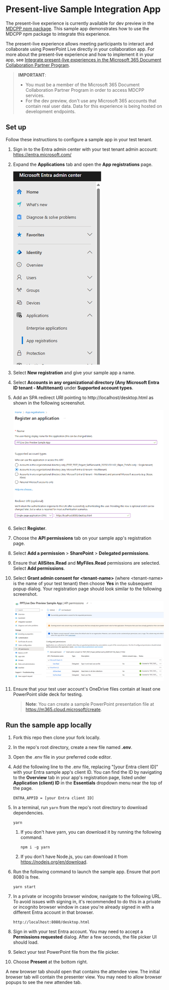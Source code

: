 # Present-live Sample Integration App

The present-live experience is currently available for dev preview in the [MDCPP npm package](https://aka.ms/MDCPP-npm-package). This sample app demonstrates how to use the MDCPP npm package to integrate this experience.

The present-live experience allows meeting participants to interact and collaborate using PowerPoint Live directly in your collaboration app. For more about the present-live experience and how to implement it in your app, see [Integrate present-live experiences in the Microsoft 365 Document Collaboration Partner Program](https://learn.microsoft.com/microsoft-365/document-collaboration-partner-program/scenarios/present).

> **IMPORTANT**:
>
> - You must be a member of the Microsoft 365 Document Collaboration Partner Program in order to access MDCPP services.
> - For the dev preview, don't use any Microsoft 365 accounts that contain real user data. Data for this experience is being hosted on development endpoints.

## Set up

Follow these instructions to configure a sample app in your test tenant.

1. Sign in to the Entra admin center with your test tenant admin account: https://entra.microsoft.com/
1. Expand the **Applications** tab and open the **App registrations** page.

    ![App registrations link on Microsoft Entra admin center's panel.](images/admin-center-registrations-tab.png)

1. Select **New registration** and give your sample app a name.
1. Select **Accounts in any organizational directory (Any Microsoft Entra ID tenant - Multitenant)** under **Supported account types**.
1. Add an SPA redirect URI pointing to http://localhost/desktop.html as shown in the following screenshot.

   ![Register an application.](images/entra-new-app-registration.png)

1. Select **Register**.
1. Choose the **API permissions** tab on your sample app's registration page.
1. Select **Add a permission** > **SharePoint** > **Delegated permissions**.
1. Ensure that **AllSites.Read** and **MyFiles.Read** permissions are selected. Select **Add permissions**.
1. Select **Grant admin consent for \<tenant-name\>** (where \<tenant-name\> is the name of your test tenant) then choose **Yes** in the subsequent popup dialog. Your registration page should look similar to the following screenshot.

   ![Tenant application registered.](images/entra-tenant-app-registered.png)

1. Ensure that your test user account's OneDrive files contain at least one PowerPoint slide deck for testing.

   > **Note**: You can create a sample PowerPoint presentation file at https://m365.cloud.microsoft/create.

## Run the sample app locally

1. Fork this repo then clone your fork locally.
1. In the repo's root directory, create a new file named **.env**.
1. Open the .env file in your preferred code editor.
1. Add the following line to the .env file, replacing "[your Entra client ID]" with your Entra sample app's client ID. You can find the ID by navigating to the **Overview** tab in your app's registration page, listed under **Application (client) ID** in the **Essentials** dropdown menu near the top of the page.

   ```text
   ENTRA_APPID = [your Entra client ID]
   ```

1. In a terminal, run `yarn` from the repo's root directory to download dependencies.

   ```text
   yarn
   ```

   1. If you don't have yarn, you can download it by running the following command.

      ```text
      npm i -g yarn
      ```

   1. If you don't have Node.js, you can download it from https://nodejs.org/en/download.

1. Run the following command to launch the sample app. Ensure that port 8080 is free.

   ```text
   yarn start
   ```

1. In a private or incognito browser window, navigate to the following URL. To avoid issues with signing in, it's recommended to do this in a private or incognito browser window in case you're already signed in with a different Entra account in that browser.

   ```text
   http://localhost:8080/desktop.html
   ```

1. Sign in with your test Entra account. You may need to accept a **Permissions requested** dialog. After a few seconds, the file picker UI should load.
1. Select your test PowerPoint file from the file picker.
1. Choose **Present** at the bottom right.

A new browser tab should open that contains the attendee view. The initial browser tab will contain the presenter view. You may need to allow browser popups to see the new attendee tab.
